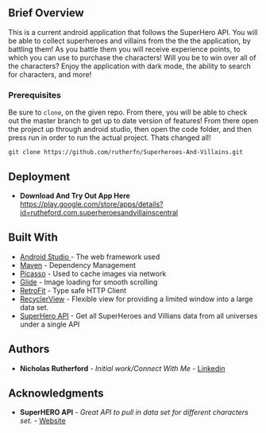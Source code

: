 ## Brief Overview 
This is a current android application that follows the SuperHero API. You will be able to collect superheroes and villains from the the the application, by battling them! As you battle them you will receive experience points, to which you can use to purchase the characters! Will you be to win over all of the characters? Enjoy the application with dark mode, the ability to search for characters, and more!

### Prerequisites
Be sure to `clone`, on the given repo. From there, you will be able to check out the master branch to get up to date version of features! From there open the project up through android studio, then open the code folder, and then press run in order to run the actual project. Thats changed all! 

```
git clone https://github.com/rutherfn/Superheroes-And-Villains.git
```

## Deployment

* **Download And Try Out App Here**  https://play.google.com/store/apps/details?id=rutheford.com.superheroesandvillainscentral

## Built With

* [Android Studio ](https://www.google.com/search?q=androdi+studio&rlz=1C1GCEU_enUS821US821&oq=androdi+studio+&aqs=chrome..69i57j0l5.1767j0j4&sourceid=chrome&ie=UTF-8) - The web framework used
* [Maven](https://maven.apache.org/) - Dependency Management
* [Picasso](https://square.github.io/picasso/) - Used to cache images via network
* [Glide](https://github.com/bumptech/glide) - Image loading for smooth scrolling
* [RetroFit](https://square.github.io/retrofit/) - Type safe HTTP Client
* [RecyclerView](https://developer.android.com/reference/android/support/v7/widget/RecyclerView) - Flexible view for providing a limited window into a large data set.
* [SuperHero API](https://superheroapi.com/) - Get all SuperHeroes and Villians data from all universes under a single API 

## Authors

* **Nicholas Rutherford** - *Initial work/Connect With Me* - [Linkedin](https://www.linkedin.com/in/nicholas-rutherford-49a45514b/)

## Acknowledgments

* **SuperHERO API** - *Great API to pull in data set for different characters set.* - [Website](https://superheroapi.com/)
